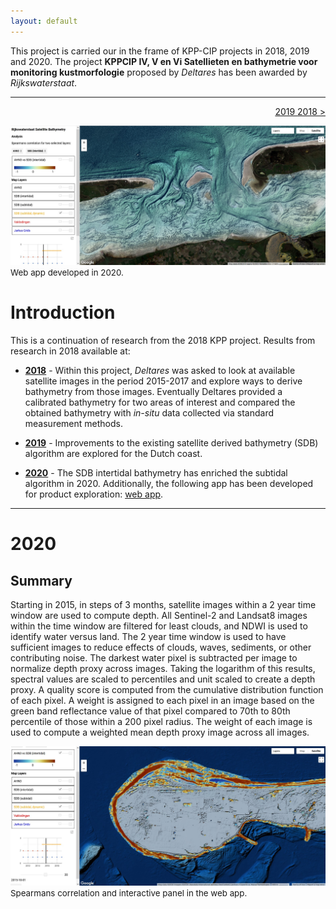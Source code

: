 ```yaml
---
layout: default
---
```


This project is carried our in the frame of KPP-CIP projects in 2018, 2019 and 2020. The project **KPPCIP IV, V en Vi Satellieten en bathymetrie voor monitoring kustmorfologie** proposed by _Deltares_ has been awarded by _Rijkswaterstaat_.

* * *

<p align='right'><a href="./2019.html">2019 </a> <a href="./2018.html">2018 ></a></p>


<div id="images">
  <a href="assets/images/app2020_1.png">
  <img class="doublefig" src="assets/images/app2020_1.jpg" alt="hi"  class="inline"/></a>
</div>
<span style="font-size:10pt"> Web app developed in 2020.</span>


# [](#intro)Introduction

This is a continuation of research from the 2018 KPP project. Results from research in 2018 available at:
* [**2018**](./2018.html) - Within this project, _Deltares_ was asked to look at available satellite images in the period 2015-2017 and explore ways to derive bathymetry from those images. Eventually Deltares provided a calibrated bathymetry for two areas of interest and compared the obtained bathymetry with _in-situ_ data collected via standard measurement methods.

* [**2019**](#2019) - Improvements to the existing satellite derived bathymetry (SDB) algorithm are explored for the Dutch coast.

* [**2020**](#2020) - The SDB intertidal bathymetry has enriched the subtidal algorithm in 2020. Additionally, the following app has been developed for product exploration: <a href="https://gena.users.earthengine.app/view/rws-bathymetry">web app</a>.

***
# [](#2020)2020

## [](#summary)Summary

Starting in 2015, in steps of 3 months, satellite images within a 2 year time window are used to compute depth. All Sentinel-2 and Landsat8 images within the time window are filtered for least clouds, and NDWI is used to identify water versus land. The 2 year time window is used to have sufficient images to reduce effects of clouds, waves, sediments, or other contributing noise. The darkest water pixel is subtracted per image to normalize depth proxy across images. Taking the logarithm of this results, spectral values are scaled to percentiles and unit scaled to create a depth proxy. A quality score is computed from the cumulative distribution function of each pixel. A weight is assigned to each pixel in an image based on the green band reflectance value of that pixel compared to 70th to 80th percentile of those within a 200 pixel radius. The weight of each image is used to compute a weighted mean depth proxy image across all images.


<div id="images">
  <a href="assets/images/app2020_2.png">
  <img class="doublefig" src="assets/images/app2020_2.jpg" alt="hi"  class="inline"/></a>
</div>
<span style="font-size:10pt"> Spearmans correlation and interactive panel in the web app.</span>


